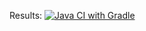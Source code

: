 Results:
[![Java CI with Gradle](https://github.com/KolyanGrom/test_web_site_1.0/actions/workflows/gradle.yml/badge.svg)](https://github.com/KolyanGrom/test_web_site_1.0/actions/workflows/gradle.yml)